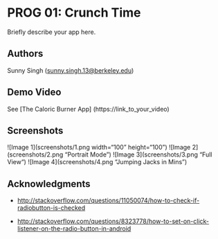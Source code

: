 # PROG 01: Crunch Time

Briefly describe your app here.

## Authors

Sunny Singh ([sunny.singh.13@berkeley.edu](mailto:sunny.singh.13@berkeley.edu))

## Demo Video

See [The Caloric Burner App] (https://link_to_your_video)

## Screenshots

![Image 1](screenshots/1.png width=“100” height=“100”)
![Image 2](screenshots/2.png “Portrait Mode”)
![Image 3](screenshots/3.png “Full View“)
![Image 4](screenshots/4.png “Jumping Jacks in Mins”)

## Acknowledgments

* http://stackoverflow.com/questions/11050074/how-to-check-if-radiobutton-is-checked

* http://stackoverflow.com/questions/8323778/how-to-set-on-click-listener-on-the-radio-button-in-android

